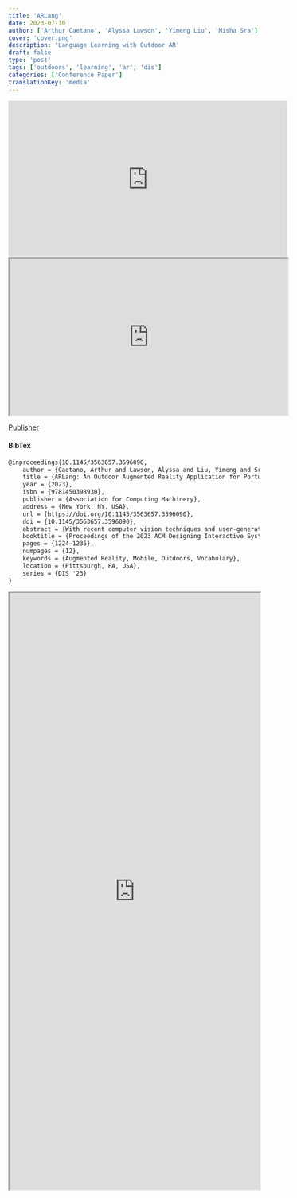 ```yaml
---
title: 'ARLang'
date: 2023-07-10
author: ['Arthur Caetano', 'Alyssa Lawson', 'Yimeng Liu', 'Misha Sra']
cover: 'cover.png'
description: 'Language Learning with Outdoor AR'
draft: false
type: 'post'
tags: ['outdoors', 'learning', 'ar', 'dis']
categories: ['Conference Paper']
translationKey: 'media'
---
```




<iframe width="560" height="315" src="https://www.youtube.com/embed/fRGuXaSnjOw?si=-e0w_exL46I-FRst" title="YouTube video player" frameborder="0" allow="accelerometer; autoplay; clipboard-write; encrypted-media; gyroscope; picture-in-picture; web-share" referrerpolicy="strict-origin-when-cross-origin" allowfullscreen></iframe>
<iframe width="560" height="315" src="https://drive.google.com/file/d/1jfJMDfysq7Hda5I1t75wwnkcdpm72b-y/preview" width="640" height="480" allow="autoplay"></iframe>

[Publisher](https://doi.org/10.1145/3563657.3596090)

#### BibTex
```latex
@inproceedings{10.1145/3563657.3596090,
    author = {Caetano, Arthur and Lawson, Alyssa and Liu, Yimeng and Sra, Misha},
    title = {ARLang: An Outdoor Augmented Reality Application for Portuguese Vocabulary Learning},
    year = {2023},
    isbn = {9781450398930},
    publisher = {Association for Computing Machinery},
    address = {New York, NY, USA},
    url = {https://doi.org/10.1145/3563657.3596090},
    doi = {10.1145/3563657.3596090},
    abstract = {With recent computer vision techniques and user-generated content, we can augment the physical world with metadata that describes attributes, such as names, geo-locations, and visual features of physical objects. To assess the benefits of these potentially ubiquitous labels for foreign vocabulary learning, we built a proof-of-concept system that displays bilingual text and sound labels on physical objects outdoors using augmented reality. Established tools for language learning have focused on effective content delivery methods such as books and flashcards. However, recent research and consumer learning tools have begun to focus on how learning can become more mobile, ubiquitous, and desirable. To test whether our system supports vocabulary learning, we conducted a preliminary between-subjects (N=44) study. Our results indicate that participants preferred learning with virtual labels on real-world objects outdoors over learning with flashcards. Our findings motivate further investigation into mobile AR-based learning systems in outdoor settings.},
    booktitle = {Proceedings of the 2023 ACM Designing Interactive Systems Conference},
    pages = {1224–1235},
    numpages = {12},
    keywords = {Augmented Reality, Mobile, Outdoors, Vocabulary},
    location = {Pittsburgh, PA, USA},
    series = {DIS '23}
}
```

<iframe  src='https://dl.acm.org/doi/fullHtml/10.1145/3563657.3596090' width='100%' height='1200px'></iframe>